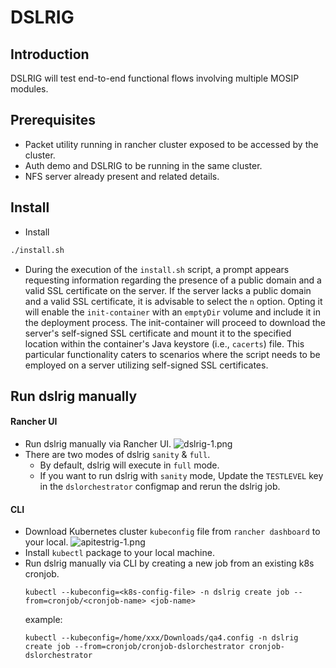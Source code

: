 # DSLRIG

## Introduction
DSLRIG will test end-to-end functional flows involving multiple MOSIP modules.

## Prerequisites
* Packet utility running in rancher cluster exposed to be accessed by the cluster.
* Auth demo and DSLRIG to be running in the same cluster.
* NFS server already present and related details.

## Install
* Install
```sh
./install.sh
```
* During the execution of the `install.sh` script, a prompt appears requesting information regarding the presence of a public domain and a valid SSL certificate on the server.
  If the server lacks a public domain and a valid SSL certificate, it is advisable to select the `n` option. Opting it will enable the `init-container` with an `emptyDir` volume and include it in the deployment process.
  The init-container will proceed to download the server's self-signed SSL certificate and mount it to the specified location within the container's Java keystore (i.e., `cacerts`) file.
  This particular functionality caters to scenarios where the script needs to be employed on a server utilizing self-signed SSL certificates.

## Run dslrig manually

#### Rancher UI
* Run dslrig manually via Rancher UI.
  ![dslrig-1.png](../docs/images/dslrig-1.png)
* There are two modes of dslrig `sanity` & `full`.
    * By default, dslrig will execute in `full` mode.
    * If you want to run dslrig with `sanity` mode, 
      Update the `TESTLEVEL` key in the `dslorchestrator` configmap and rerun the dslrig job.

#### CLI
* Download Kubernetes cluster `kubeconfig` file from `rancher dashboard` to your local.
  ![apitestrig-1.png](../../docs/images/apitestrig-1.png)
* Install `kubectl` package to your local machine.
* Run dslrig manually via CLI by creating a new job from an existing k8s cronjob.
  ```
  kubectl --kubeconfig=<k8s-config-file> -n dslrig create job --from=cronjob/<cronjob-name> <job-name>
  ```
  example: 
  ```
  kubectl --kubeconfig=/home/xxx/Downloads/qa4.config -n dslrig create job --from=cronjob/cronjob-dslorchestrator cronjob-dslorchestrator
  ```

  

